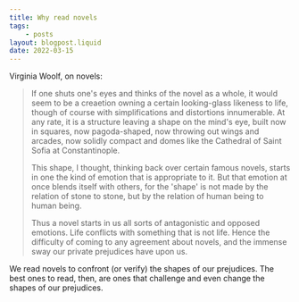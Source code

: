 ```yaml
---
title: Why read novels
tags:
    - posts
layout: blogpost.liquid
date: 2022-03-15
---
```


Virginia Woolf, on novels:

> If one shuts one's eyes and thinks of the novel as a whole, it would seem to be a creaetion owning a certain looking-glass likeness to life, though of course with simplifications and distortions innumerable. At any rate, it is a structure leaving a shape on the mind's eye, built now in squares, now pagoda-shaped, now throwing out wings and arcades, now solidly compact and domes like the Cathedral of Saint Sofia at Constantinople. 
> 
> This shape, I thought, thinking back over certain famous novels, starts in one the kind of emotion that is appropriate to it. But that emotion at once blends itself with others, for the 'shape' is not made by the relation of stone to stone, but by the relation of human being to human being. 
> 
> Thus a novel starts in us all sorts of antagonistic and opposed emotions. Life conflicts with something that is not life. Hence the difficulty of coming to any agreement about novels, and the immense sway our private prejudices have upon us.

We read novels to confront (or verify) the shapes of our prejudices. The best ones to read, then, are ones that challenge and even change the shapes of our prejudices.